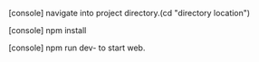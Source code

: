 [console] navigate into project directory.(cd "directory location")

[console] npm install

[console]  npm run dev- to start web.

